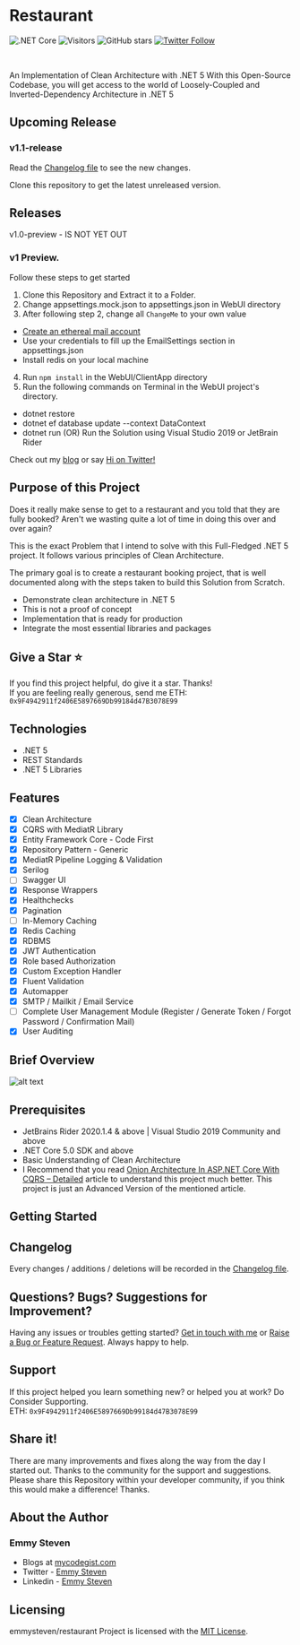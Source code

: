 # Restaurant

![.NET Core](https://github.com/iammukeshm/CleanArchitecture.WebApi/workflows/.NET%20Core/badge.svg?branch=master)
![Visitors](https://visitor-badge.laobi.icu/badge?page_id=restuarant)
![GitHub stars](https://img.shields.io/github/stars/emmysteven/restaurant)
[![Twitter Follow](https://img.shields.io/twitter/follow/emmysteven_?style=social&label=follow)](https://twitter.com/emmysteven_)

<br/>

An Implementation of Clean Architecture with .NET 5
With this Open-Source Codebase, you will get access to the world of Loosely-Coupled and Inverted-Dependency Architecture in .NET 5

## Upcoming Release 

### v1.1-release 

Read the [Changelog file](https://github.com/emmysteven/restaurant/blob/master/CHANGELOG.md) to see the new changes.

Clone this repository to get the latest unreleased version.


## Releases

v1.0-preview - IS NOT YET OUT<!--[Download the first Preview here](https://github.com/emmysteven/restaurant/releases/tag/v1.0-preview) -->

### v1 Preview.
Follow these steps to get started
1. Clone this Repository and Extract it to a Folder.
2. Change appsettings.mock.json to appsettings.json in WebUI directory
3. After following step 2, change all <code>ChangeMe</code> to your own value
- [Create an ethereal mail account](https://ethereal.email/)
- Use your credentials to fill up the EmailSettings section in appsettings.json
- Install redis on your local machine
4. Run <code>npm install</code> in the WebUI/ClientApp directory 
5. Run the following commands on Terminal in the WebUI project's directory.
- dotnet restore
- dotnet ef database update --context DataContext
- dotnet run (OR) Run the Solution using Visual Studio 2019 or JetBrain Rider

Check out my [blog](https://www.mycodegist.com) or say [Hi on Twitter!](https://twitter.com/emmysteven_)

## Purpose of this Project

Does it really make sense to get to a restaurant and you told that they are fully booked? Aren't we wasting quite a lot of time in doing this over and over again?

This is the exact Problem that I intend to solve with this Full-Fledged .NET 5 project. It follows various principles of Clean Architecture.

The primary goal is to create a restaurant booking project, that is well documented along with the steps taken to build this Solution from Scratch.
- Demonstrate clean architecture in .NET 5 
- This is not a proof of concept
- Implementation that is ready for production
- Integrate the most essential libraries and packages

## Give a Star ⭐
If you find this project helpful, do give it a star. Thanks! <br/>
If you are feeling really generous, send me ETH: <code>0x9F4942911f2406E5897669Db99184d47B3078E99</code>

## Technologies
- .NET 5
- REST Standards
- .NET 5 Libraries

## Features
- [x] Clean Architecture
- [x] CQRS with MediatR Library
- [x] Entity Framework Core - Code First
- [x] Repository Pattern - Generic
- [x] MediatR Pipeline Logging & Validation
- [x] Serilog
- [ ] Swagger UI
- [x] Response Wrappers
- [x] Healthchecks
- [x] Pagination
- [ ] In-Memory Caching
- [x] Redis Caching
- [x] RDBMS
- [x] JWT Authentication
- [x] Role based Authorization
- [x] Custom Exception Handler
- [x] Fluent Validation
- [x] Automapper
- [x] SMTP / Mailkit / Email Service
- [ ] Complete User Management Module (Register / Generate Token / Forgot Password / Confirmation Mail)
- [x] User Auditing

## Brief Overview
![alt text](https://pbs.twimg.com/media/EnmjcrjW4AEvm-e?format=jpg&name=900x900)

## Prerequisites
- JetBrains Rider 2020.1.4 & above | Visual Studio 2019 Community and above
- .NET Core 5.0 SDK and above
- Basic Understanding of Clean Architecture
- I Recommend that you read [Onion Architecture In ASP.NET Core With CQRS – Detailed](https://www.codewithmukesh.com/blog/onion-architecture-in-aspnet-core/) article to understand this project much better. This project is just an Advanced Version of the mentioned article.

## Getting Started

## Changelog
Every changes / additions / deletions will be recorded in the [Changelog file](https://github.com/emmysteven/Restaurant/blob/main/CHANGELOG.md).

## Questions? Bugs? Suggestions for Improvement?
Having any issues or troubles getting started? [Get in touch with me](https://www.mycodegist.com/contact) or [Raise a Bug or Feature Request](https://github.com/emmysteven/restaurant/issues/new/choose). Always happy to help.

## Support
If this project helped you learn something new? or helped you at work? Do Consider Supporting. <br/>
ETH: <code>0x9F4942911f2406E5897669Db99184d47B3078E99</code>


## Share it!
There are many improvements and fixes along the way from the day I started out. Thanks to the community for the support and suggestions.
Please share this Repository within your developer community, if you think this would make a difference! Thanks.

## About the Author
### Emmy Steven
- Blogs at [mycodegist.com](https://www.mycodegist.com)
- Twitter - [Emmy Steven](https://www.twitter.com/emmysteven_)
- Linkedin - [Emmy Steven](https://www.linkedin.com/in/emmysteven/)

## Licensing
emmysteven/restaurant Project is licensed with the [MIT License](https://github.com/emmysteven/restaurant/blob/main/LICENSE).
